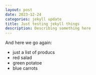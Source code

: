 ```yaml
---
layout: post
date: 2023-12-24
categories: jekyll update
title: Just testing jekyll things
description: Describing something here
---
```


And here we go again: 
- just a list of producs
- red salad
- green potatoe
- blue carrots
